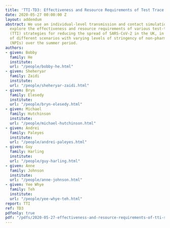 ```yaml
---
title: 'TTI-TD3: Effectiveness and Resource Requirements of Test Trace Isolate Strategies'
date: 2020-05-27 00:00:00 Z
layout: addendum
abstract: We use an individual-level transmission and contact simulation model to
  explore the effectiveness and resource requirements of various test-trace-isolate
  (TTI) strategies for reducing the spread of SARS-CoV-2 in the UK, in the context
  of different scenarios with varying levels of stringency of non-pharmaceutical interventions
  (NPIs) over the summer period.
authors:
- given: Bobby
  family: He
  institute: 
  url: "/people/bobby-he.html"
- given: Sheheryar
  family: Zaidi
  institute: 
  url: "/people/sheheryar-zaidi.html"
- given: Bryn
  family: Elesedy
  institute: 
  url: "/people/bryn-elesedy.html"
- given: Michael
  family: Hutchinson
  institute: 
  url: "/people/michael-hutchinson.html"
- given: Andrei
  family: Paleyes
  institute: 
  url: "/people/andrei-paleyes.html"
- given: Guy
  family: Harling
  institute: 
  url: "/people/guy-harling.html"
- given: Anne
  family: Johnson
  institute: 
  url: "/people/anne-johnson.html"
- given: Yee Whye
  family: Teh
  institute: 
  url: "/people/yee-whye-teh.html"
report: TTI
ref: TD3
pdfonly: true
pdf: "/pdfs/2020-05-27-effectiveness-and-resource-requirements-of-tti-strategies.pdf"
---
```



